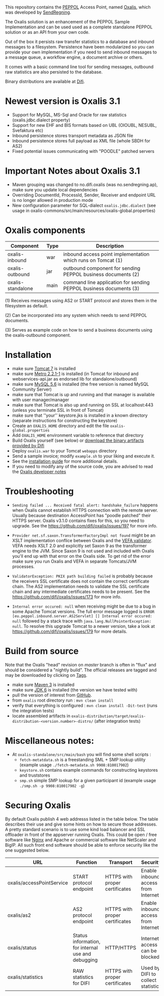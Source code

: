 This repository contains the [PEPPOL](http://www.peppol.eu/) Access Point, named [Oxalis](http://en.wikipedia.org/wiki/Common_wood_sorrel),
which was developed by [SendRegning](http://www.sendregning.no/).

The Oxalis solution is an enhancement of the PEPPOL Sample Implementation and can be used used as 
a complete standalone PEPPOL solution or as an API from your own code.

Out of the box it persists raw transfer statistics to a database and inbound messages to a filesystem.
Persistence have been modularized so you can provide your own implementation if you need to
send inbound messages to a message queue, a workflow engine, a document archive or others.

It comes with a basic command line tool for sending messages, outbound raw statistics are also persisted to the database.

Binary distributions are available at [Difi](http://vefa.difi.no/oxalis/).


# Newest version is Oxalis 3.1

* Support for MySQL, MS-Sql and Oracle for raw statistics (oxalis.jdbc.dialect property)
* Support for new EHF and BIS formats based on UBL (OIOUBL, NESUBL, Svefaktura etc)
* Inbound persistence stores transport metadata as JSON file
* Inbound persistence stores full payload as XML file (whole SBDH for AS2)
* Fixed potential issues communicating with "POODLE" patched servers


# Important Notes about Oxalis 3.1

* Maven grouping was changed to no.difi.oxalis (was no.sendregning.ap), make sure you update local dependencies
* Overriding DocumentId, ProcessId, Sender, Receiver and endpoint URL is no longer allowed in production mode
* New configuration parameter for SQL-dialect `oxalis.jdbc.dialect` (see usage in oxalis-commons/src/main/resources/oxalis-global.properties)

# Oxalis components

| Component | Type | Description |
| --------- | ---- | ----------- |
| oxalis-inbound    | war  | inbound access point implementation which runs on Tomcat (1) |
| oxalis-outbound   | jar  | outbound component for sending PEPPOL business documents (2) |
| oxalis-standalone | main | command line application for sending PEPPOL business documents (3) |

(1) Receives messages using AS2 or START protocol and stores them in the filesystem as default.

(2) Can be incorporated into any system which needs to send PEPPOL documents.

(3) Serves as example code on how to send a business documents using the oxalis-outbound component.


# Installation

* make sure [Tomcat 7](http://tomcat.apache.org/download-70.cgi) is installed
* make sure [Metro 2.2.1-1](https://metro.java.net/2.2.1-1/) is installed (in Tomcat for inbound and webservices-api.jar as endorsed lib for standalone/outbound)
* make sure [MySQL 5.6](http://www.mysql.com/downloads/mysql/) is installed (the free version is named MySQL Community Server)
* make sure that Tomcat is up and running and that manager is available with user manager/manager
* make sure that Tomcat is also up and running on SSL at localhost:443 (unless you terminate SSL in front of Tomcat)
* make sure that ''your'' keystore.jks is installed in a known directory (separate instructions for constructing the keystore)
* Create an `OXALIS_HOME` directory and edit the file `oxalis-global.properties`
* Add `OXALIS_HOME` environment variable to reference that directory
* Build Oxalis yourself (see below) or [download the binary artifacts provided by Difi](http://vefa.difi.no/oxalis/)
* Deploy `oxalis.war` to your Tomcat `webapps` directory
* Send a sample invoice; modify `example.sh` to your liking and execute it.
* See the [installation guide](/doc/install/installation.md) for more additional details.
* If you need to modify any of the source code, you are advised to read the [Oxalis developer notes](/developer-readme.md)


# Troubleshooting

* `Sending failed ... Received fatal alert: handshake_failure` happens when Oxalis cannot establish HTTPS connection with the remote server.  Usually because destination AccessPoint has "poodle patched" their HTTPS server.  Oxalis v3.1.0 contains fixes for this, so you need to upgrade.  See the https://github.com/difi/oxalis/issues/197 for more info.

* `Provider net.sf.saxon.TransformerFactoryImpl not found` might be an XSLT implementation conflice between Oxalis and the [VEFA validator](https://github.com/difi/vefa-validator-app).  VEFA needs XSLT 2.0 and explicitly set Saxon 9 as the transformer engine to the JVM.  Since Saxon 9 is not used and included with Oxalis you'll end up with that error on the Oxalis side.  To get rid of the error make sure you run Oxalis and VEFA in separate Tomcats/JVM processes.

* `ValidatorException: PKIX path building failed` is probably because the receivers SSL certificate does not contain the correct certificate chain.  The AS2 implementation needs to validate the SSL certificate chain and any intermediate certificates needs to be present.  See the https://github.com/difi/oxalis/issues/173 for more info.

* `Internal error occured: null` when receiving might be due to a bug in some Apache Tomcat versions.  The full error message logged is `ERROR [eu.peppol.inbound.server.AS2Servlet] [] Internal error occured: null` followed by a stack trace with `java.lang.NullPointerException: null`.  To resolve this upgrade Tomcat to a newer version, take a look at https://github.com/difi/oxalis/issues/179 for more details.

# Build from source

Note that the Oxalis "head" revision on *master* branch is often in "flux" and should be considered a "nightly build".
The official releases are tagged and may be downloaded by clicking on [Tags](https://github.com/difi/oxalis/tags).

* make sure [Maven 3](http://maven.apache.org/) is installed
* make sure [JDK 6](http://www.oracle.com/technetwork/java/javase/) is installed (the version we have tested with)
* pull the version of interest from [GitHub](https://github.com/difi/oxalis).
* from `oxalis` root directory run : `mvn clean install`
* verify that everything is configured : `mvn clean install -Dit-test` (runs the integration tests)
* locate assembled artifacts in `oxalis-distribution/target/oxalis-distribution-<version.number>-distro/` (after integration tests)

# Miscellaneous notes:

* At `oxalis-standalone/src/main/bash` you will find some shell scripts :
    - `fetch-metatdata.sh` is a freestanding SML + SMP lookup utility (example usage `./fetch-metadata.sh 9908:810017902`)
    - `keystore.sh` contains example commands for constructing keystores and truststores
    - `smp.sh` simple SMP lookup for a given participant id (example usage `./smp.sh -p 9908:810017902 -g`)

# Securing Oxalis

By default Oxalis publish 4 web addresss listed in the table below.  The table describes their use and give some hints on how to secure those addresses.  A pretty standard scenario is to use some kind load balancer and SSL offloader in front of the appserver running Oxalis.  This could be open / free software like [Nginx](http://nginx.org/) and Apache or commercial software like NetScaler and BigIP.  All such front end software should be able to enforce security like the one suggested below.

| URL | Function | Transport | Security |
| --- | -------- | --------- | -------- |
| oxalis/accessPointService | START protocol endpoint | HTTPS with proper certificates | Enable inbound access from Internet |
| oxalis/as2 | AS2 protocol endpoint | HTTPS with proper certificates | Enable inbound access from Internet |
| oxalis/status | Status information, for internal use and debugging | HTTP/HTTPS | Internet access can be blocked |
| oxalis/statistics | RAW statistics for DIFI | HTTPS with proper certificates | Used by DIFI to collect statistics |
